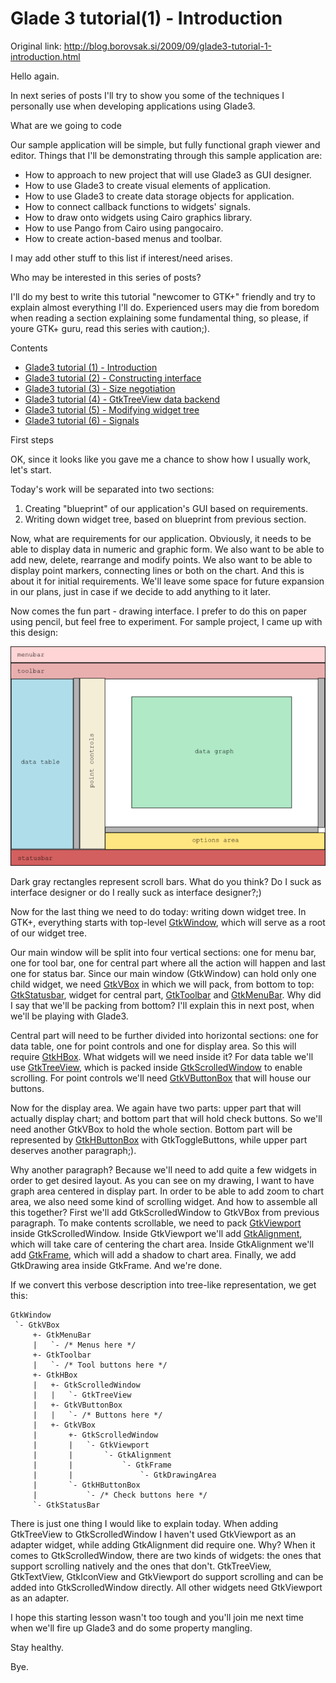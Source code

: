 # Glade 3 tutorial(1) - Introduction

Original link: http://blog.borovsak.si/2009/09/glade3-tutorial-1-introduction.html  

Hello again. 

In next series of posts I'll try to show you some of the techniques I personally use when developing applications using Glade3. 

What are we going to code 

Our sample application will be simple, but fully functional graph viewer and editor. Things that I'll be demonstrating through this sample application are:

* How to approach to new project that will use Glade3 as GUI designer.
* How to use Glade3 to create visual elements of application.
* How to use Glade3 to create data storage objects for application.
* How to connect callback functions to widgets' signals.
* How to draw onto widgets using Cairo graphics library.
* How to use Pango from Cairo using pangocairo.
* How to create action-based menus and toolbar.

I may add other stuff to this list if interest/need arises. 

Who may be interested in this series of posts? 

I'll do my best to write this tutorial "newcomer to GTK+" friendly and try to explain almost everything I'll do. Experienced users may die from boredom when reading a section explaining some fundamental thing, so please, if youre GTK+ guru, read this series with caution;). 

Contents

* [Glade3 tutorial (1) - Introduction](./introduction.md)
* [Glade3 tutorial (2) - Constructing interface]()
* [Glade3 tutorial (3) - Size negotiation]()
* [Glade3 tutorial (4) - GtkTreeView data backend]()
* [Glade3 tutorial (5) - Modifying widget tree]()
* [Glade3 tutorial (6) - Signals]()

First steps 

OK, since it looks like you gave me a chance to show how I usually work, let's start. 

Today's work will be separated into two sections:

1. Creating "blueprint" of our application's GUI based on requirements.
2. Writing down widget tree, based on blueprint from previous section.

Now, what are requirements for our application. Obviously, it needs to be able to display data in numeric and graphic form. We also want to be able to add new, delete, rearrange and modify points. We also want to be able to display point markers, connecting lines or both on the chart. And this is about it for initial requirements. We'll leave some space for future expansion in our plans, just in case if we decide to add anything to it later. 

Now comes the fun part - drawing interface. I prefer to do this on paper using pencil, but feel free to experiment. For sample project, I came up with this design: 

![blueprint](./blueprint.png)

Dark gray rectangles represent scroll bars. What do you think? Do I suck as interface designer or do I really suck as interface designer?;) 

Now for the last thing we need to do today: writing down widget tree. In GTK+, everything starts with top-level [GtkWindow](http://library.gnome.org/devel/gtk/stable/GtkWindow.html), which will serve as a root of our widget tree. 

Our main window will be split into four vertical sections: one for menu bar, one for tool bar, one for central part where all the action will happen and last one for status bar. Since our main window (GtkWindow) can hold only one child widget, we need [GtkVBox](http://library.gnome.org/devel/gtk/stable/GtkVBox.html) in which we will pack, from bottom to top: [GtkStatusbar](http://library.gnome.org/devel/gtk/stable/GtkStatusbar.html), widget for central part, [GtkToolbar](http://library.gnome.org/devel/gtk/stable/GtkToolbar.html) and [GtkMenuBar](http://library.gnome.org/devel/gtk/stable/GtkMenuBar.html). Why did I say that we'll be packing from bottom? I'll explain this in next post, when we'll be playing with Glade3. 

Central part will need to be further divided into horizontal sections: one for data table, one for point controls and one for display area. So this will require [GtkHBox](http://library.gnome.org/devel/gtk/stable/GtkHBox.html). What widgets will we need inside it? For data table we'll use [GtkTreeView](http://library.gnome.org/devel/gtk/stable/GtkTreeView.html), which is packed inside [GtkScrolledWindow](http://library.gnome.org/devel/gtk/stable/GtkScrolledWindow.html) to enable scrolling. For point controls we'll need [GtkVButtonBox](http://library.gnome.org/devel/gtk/stable/GtkVButtonBox.html) that will house our buttons. 

Now for the display area. We again have two parts: upper part that will actually display chart; and bottom part that will hold check buttons. So we'll need another GtkVBox to hold the whole section. Bottom part will be represented by [GtkHButtonBox](http://library.gnome.org/devel/gtk/stable/GtkHButtonBox.html) with GtkToggleButtons, while upper part deserves another paragraph;). 

Why another paragraph? Because we'll need to add quite a few widgets in order to get desired layout. As you can see on my drawing, I want to have graph area centered in display part. In order to be able to add zoom to chart area, we also need some kind of scrolling widget. And how to assemble all this together? First we'll add GtkScrolledWindow to GtkVBox from previous paragraph. To make contents scrollable, we need to pack [GtkViewport](http://library.gnome.org/devel/gtk/stable/GtkViewport.html) inside GtkScrolledWindow. Inside GtkViewport we'll add [GtkAlignment](http://library.gnome.org/devel/gtk/stable/GtkAlignment.html), which will take care of centering the chart area. Inside GtkAlignment we'll add [GtkFrame](http://library.gnome.org/devel/gtk/stable/GtkFrame.html), which will add a shadow to chart area. Finally, we add GtkDrawing area inside GtkFrame. And we're done. 

If we convert this verbose description into tree-like representation, we get this:

```text
GtkWindow
 `- GtkVBox
     +- GtkMenuBar
     |   `- /* Menus here */
     +- GtkToolbar
     |   `- /* Tool buttons here */
     +- GtkHBox
     |   +- GtkScrolledWindow
     |   |   `- GtkTreeView
     |   +- GtkVButtonBox
     |   |   `- /* Buttons here */
     |   +- GtkVBox
     |       +- GtkScrolledWindow
     |       |   `- GtkViewport
     |       |       `- GtkAlignment
     |       |           `- GtkFrame
     |       |               `- GtkDrawingArea
     |       `- GtkHButtonBox
     |           `- /* Check buttons here */
     `- GtkStatusBar
```

There is just one thing I would like to explain today. When adding GtkTreeView to GtkScrolledWindow I haven't used GtkViewport as an adapter widget, while adding GtkAlignment did require one. Why? When it comes to GtkScrolledWindow, there are two kinds of widgets: the ones that support scrolling natively and the ones that don't. GtkTreeView, GtkTextView, GtkIconView and GtkViewport do support scrolling and can be added into GtkScrolledWindow directly. All other widgets need GtkViewport as an adapter. 

I hope this starting lesson wasn't too tough and you'll join me next time when we'll fire up Glade3 and do some property mangling. 

Stay healthy. 

Bye.